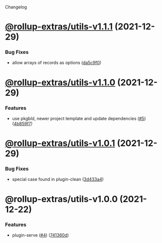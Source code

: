 Changelog

# [@rollup-extras/utils-v1.1.1](https://github.com/kshutkin/rollup-extras/compare/@rollup-extras/utils-v1.1.0...@rollup-extras/utils-v1.1.1) (2021-12-29)


### Bug Fixes

* allow arrays of records as options ([da5c9f0](https://github.com/kshutkin/rollup-extras/commit/da5c9f086580743302baaab3e55cb4b38a1e9a9c))

# [@rollup-extras/utils-v1.1.0](https://github.com/kshutkin/rollup-extras/compare/@rollup-extras/utils-v1.0.1...@rollup-extras/utils-v1.1.0) (2021-12-29)


### Features

* use pkgbld, newer project template and update dependencies ([#5](https://github.com/kshutkin/rollup-extras/issues/5)) ([4b859f7](https://github.com/kshutkin/rollup-extras/commit/4b859f742269edf685548006ab6733884ad29910))

# [@rollup-extras/utils-v1.0.1](https://github.com/kshutkin/rollup-extras/compare/@rollup-extras/utils-v1.0.0...@rollup-extras/utils-v1.0.1) (2021-12-29)


### Bug Fixes

* special case found in plugin-clean ([3d433a4](https://github.com/kshutkin/rollup-extras/commit/3d433a4263a271c0b249bb7018c2269209ad0e50))

# @rollup-extras/utils-v1.0.0 (2021-12-22)


### Features

* plugin-serve ([#4](https://github.com/kshutkin/rollup-extras/issues/4)) ([741360d](https://github.com/kshutkin/rollup-extras/commit/741360db1f8896b5f63c9a3cbc3367f9c3ab3f3d))
